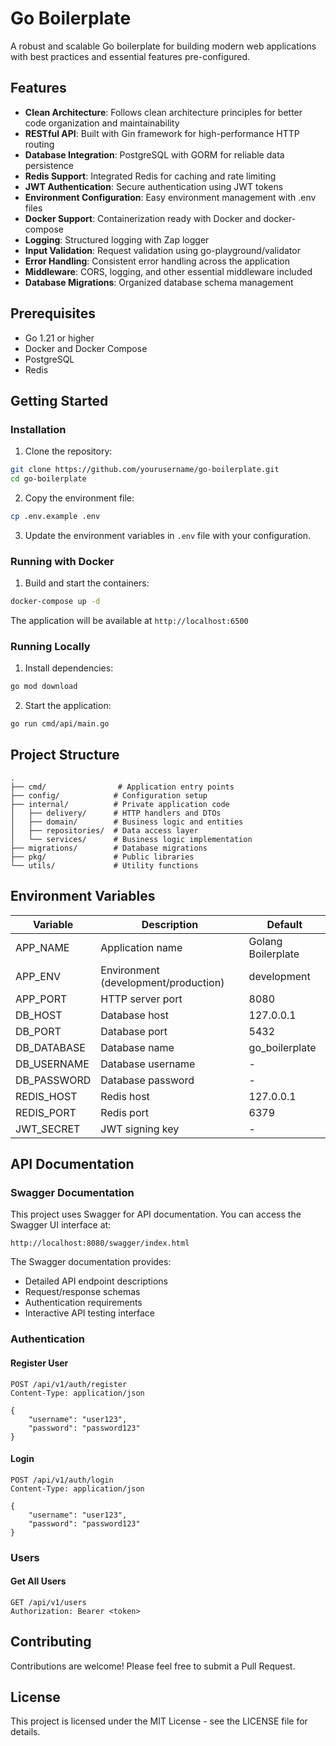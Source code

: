 # Go Boilerplate

A robust and scalable Go boilerplate for building modern web applications with best practices and essential features pre-configured.

## Features

- **Clean Architecture**: Follows clean architecture principles for better code organization and maintainability
- **RESTful API**: Built with Gin framework for high-performance HTTP routing
- **Database Integration**: PostgreSQL with GORM for reliable data persistence
- **Redis Support**: Integrated Redis for caching and rate limiting
- **JWT Authentication**: Secure authentication using JWT tokens
- **Environment Configuration**: Easy environment management with .env files
- **Docker Support**: Containerization ready with Docker and docker-compose
- **Logging**: Structured logging with Zap logger
- **Input Validation**: Request validation using go-playground/validator
- **Error Handling**: Consistent error handling across the application
- **Middleware**: CORS, logging, and other essential middleware included
- **Database Migrations**: Organized database schema management

## Prerequisites

- Go 1.21 or higher
- Docker and Docker Compose
- PostgreSQL
- Redis

## Getting Started

### Installation

1. Clone the repository:
```bash
git clone https://github.com/yourusername/go-boilerplate.git
cd go-boilerplate
```

2. Copy the environment file:
```bash
cp .env.example .env
```

3. Update the environment variables in `.env` file with your configuration.

### Running with Docker

1. Build and start the containers:
```bash
docker-compose up -d
```

The application will be available at `http://localhost:6500`

### Running Locally

1. Install dependencies:
```bash
go mod download
```

2. Start the application:
```bash
go run cmd/api/main.go
```

## Project Structure

```
.
├── cmd/                # Application entry points
├── config/            # Configuration setup
├── internal/          # Private application code
│   ├── delivery/      # HTTP handlers and DTOs
│   ├── domain/        # Business logic and entities
│   ├── repositories/  # Data access layer
│   └── services/      # Business logic implementation
├── migrations/        # Database migrations
├── pkg/               # Public libraries
└── utils/             # Utility functions
```

## Environment Variables

| Variable | Description | Default |
|----------|-------------|----------|
| APP_NAME | Application name | Golang Boilerplate |
| APP_ENV | Environment (development/production) | development |
| APP_PORT | HTTP server port | 8080 |
| DB_HOST | Database host | 127.0.0.1 |
| DB_PORT | Database port | 5432 |
| DB_DATABASE | Database name | go_boilerplate |
| DB_USERNAME | Database username | - |
| DB_PASSWORD | Database password | - |
| REDIS_HOST | Redis host | 127.0.0.1 |
| REDIS_PORT | Redis port | 6379 |
| JWT_SECRET | JWT signing key | - |

## API Documentation

### Swagger Documentation

This project uses Swagger for API documentation. You can access the Swagger UI interface at:

```
http://localhost:8080/swagger/index.html
```

The Swagger documentation provides:
- Detailed API endpoint descriptions
- Request/response schemas
- Authentication requirements
- Interactive API testing interface

### Authentication

#### Register User
```http
POST /api/v1/auth/register
Content-Type: application/json

{
    "username": "user123",
    "password": "password123"
}
```

#### Login
```http
POST /api/v1/auth/login
Content-Type: application/json

{
    "username": "user123",
    "password": "password123"
}
```

### Users

#### Get All Users
```http
GET /api/v1/users
Authorization: Bearer <token>
```

## Contributing

Contributions are welcome! Please feel free to submit a Pull Request.

## License

This project is licensed under the MIT License - see the LICENSE file for details.
